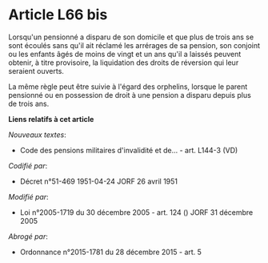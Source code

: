 # Article L66 bis

Lorsqu'un pensionné a disparu de son domicile et que plus de trois ans se sont écoulés sans qu'il ait réclamé les arrérages
de sa pension, son conjoint ou les enfants âgés de moins de vingt et un ans qu'il a laissés peuvent obtenir, à titre
provisoire, la liquidation des droits de réversion qui leur seraient ouverts.

La même règle peut être suivie à l'égard des orphelins, lorsque le parent pensionné ou en possession de droit à une pension a
disparu depuis plus de trois ans.

**Liens relatifs à cet article**

_Nouveaux textes_:

  - Code des pensions militaires d'invalidité et de... - art. L144-3 (VD)

_Codifié par_:

  - Décret n°51-469 1951-04-24 JORF 26 avril 1951

_Modifié par_:

  - Loi n°2005-1719 du 30 décembre 2005 - art. 124 () JORF 31 décembre 2005

_Abrogé par_:

  - Ordonnance n°2015-1781 du 28 décembre 2015 - art. 5
